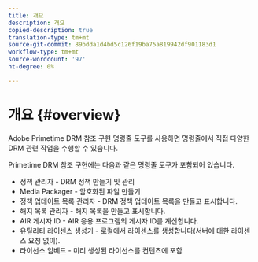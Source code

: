 ```yaml
---
title: 개요
description: 개요
copied-description: true
translation-type: tm+mt
source-git-commit: 89bdda1d4bd5c126f19ba75a819942df901183d1
workflow-type: tm+mt
source-wordcount: '97'
ht-degree: 0%

---
```



# 개요 {#overview}

Adobe Primetime DRM 참조 구현 명령줄 도구를 사용하면 명령줄에서 직접 다양한 DRM 관련 작업을 수행할 수 있습니다.

Primetime DRM 참조 구현에는 다음과 같은 명령줄 도구가 포함되어 있습니다.

* 정책 관리자 - DRM 정책 만들기 및 관리
* Media Packager - 암호화된 파일 만들기
* 정책 업데이트 목록 관리자 - DRM 정책 업데이트 목록을 만들고 표시합니다.
* 해지 목록 관리자 - 해지 목록을 만들고 표시합니다.
* AIR 게시자 ID - AIR 응용 프로그램의 게시자 ID를 계산합니다.
* 유틸리티 라이센스 생성기 - 로컬에서 라이센스를 생성합니다(서버에 대한 라이센스 요청 없이).
* 라이선스 임베드 - 미리 생성된 라이선스를 컨텐츠에 포함